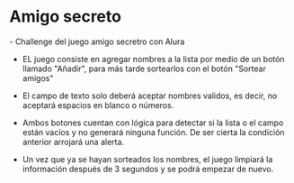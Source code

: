 <h1> Amigo secreto </h1>
- Challenge del juego amigo secretro con Alura 


- EL juego consiste en agregar nombres a la lista por medio de un botón llamado "Añadir", para más tarde sortearlos con el botón "Sortear amigos"


- El campo de texto solo deberá aceptar nombres validos, es decir, no aceptará espacios en blanco o números.

- Ambos botones cuentan con lógica para detectar si la lista o el campo están vacíos y no generará ninguna función. De ser cierta la condición anterior arrojará una alerta.

- Un vez que ya se hayan sorteados los nombres, el juego limpiará la información después de 3 segundos y se podrá empezar de nuevo.
